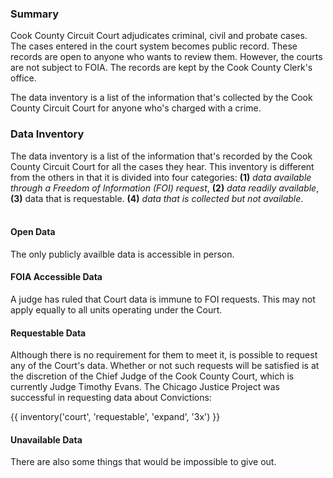 ### Summary  
Cook County Circuit Court adjudicates criminal, civil and probate cases. The cases entered in the court system becomes public record. These records are open to anyone who wants to review them. However, the courts are not subject to FOIA. The records are kept by the Cook County Clerk's office.

The data inventory is a list of the information that's collected by the Cook County Circuit Court for anyone who's charged with a crime.

### Data Inventory

The data inventory is a list of the information that's recorded by the Cook County Circuit Court for all the cases they hear. This inventory is different from the others in that it is divided into four categories: **(1)** *data available through a Freedom of Information (FOI) request*, **(2)** *data readily available*,  **(3)** data that is requestable. **(4)** *data that is collected but not available*. <br><br>

#### Open Data

The only publicly availble data is accessible in person.

#### FOIA Accessible Data

A judge has ruled that Court data is immune to FOI requests. This may not apply equally to all units operating under the Court.

#### Requestable Data

Although there is no requirement for them to meet it, is possible to request any of the Court's data. Whether or not such requests will be satisfied is at the discretion of the Chief Judge of the Cook County Court, which is currently Judge Timothy Evans. The Chicago Justice Project was successful in requesting data about Convictions:

{{ inventory('court', 'requestable', 'expand', '3x') }}

#### Unavailable Data

There are also some things that would be impossible to give out.
